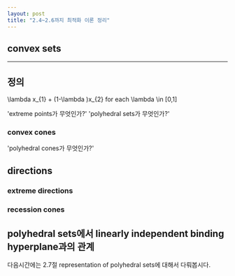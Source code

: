 ```yaml
---
layout: post
title: "2.4~2.6까지 최적화 이론 정리"
---
```


## convex sets
---
정의
---

\lambda x_{1} + (1-\lambda )x_{2} for each \lambda \in [0,1]

'extreme points가 무엇인가?'
'polyhedral sets가 무엇인가?'
### convex cones
'polyhedral cones가 무엇인가?'



## directions

### extreme directions

### recession cones


## polyhedral sets에서 linearly independent binding hyperplane과의 관계


다음시간에는 2.7절 representation of polyhedral sets에 대해서 다뤄봅시다.



